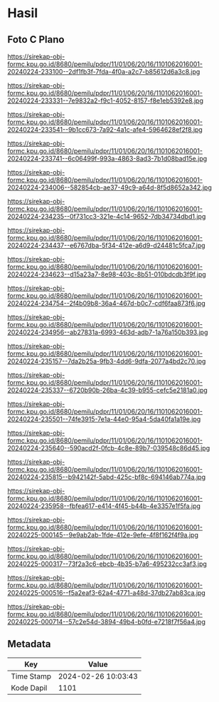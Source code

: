 # Hasil

## Foto C Plano

https://sirekap-obj-formc.kpu.go.id/8680/pemilu/pdpr/11/01/06/20/16/1101062016001-20240224-233100--2df1fb3f-7fda-4f0a-a2c7-b85612d6a3c8.jpg

https://sirekap-obj-formc.kpu.go.id/8680/pemilu/pdpr/11/01/06/20/16/1101062016001-20240224-233331--7e9832a2-f9c1-4052-8157-f8e1eb5392e8.jpg

https://sirekap-obj-formc.kpu.go.id/8680/pemilu/pdpr/11/01/06/20/16/1101062016001-20240224-233541--9b1cc673-7a92-4a1c-afe4-5964628ef2f8.jpg

https://sirekap-obj-formc.kpu.go.id/8680/pemilu/pdpr/11/01/06/20/16/1101062016001-20240224-233741--6c06499f-993a-4863-8ad3-7b1d08bad15e.jpg

https://sirekap-obj-formc.kpu.go.id/8680/pemilu/pdpr/11/01/06/20/16/1101062016001-20240224-234006--582854cb-ae37-49c9-a64d-8f5d8652a342.jpg

https://sirekap-obj-formc.kpu.go.id/8680/pemilu/pdpr/11/01/06/20/16/1101062016001-20240224-234235--0f731cc3-321e-4c14-9652-7db34734dbd1.jpg

https://sirekap-obj-formc.kpu.go.id/8680/pemilu/pdpr/11/01/06/20/16/1101062016001-20240224-234437--e6767dba-5f34-412e-a6d9-d24481c5fca7.jpg

https://sirekap-obj-formc.kpu.go.id/8680/pemilu/pdpr/11/01/06/20/16/1101062016001-20240224-234623--d15a23a7-8e98-403c-8b51-010bdcdb3f9f.jpg

https://sirekap-obj-formc.kpu.go.id/8680/pemilu/pdpr/11/01/06/20/16/1101062016001-20240224-234754--2f4b09b8-36a4-467d-b0c7-cdf6faa873f6.jpg

https://sirekap-obj-formc.kpu.go.id/8680/pemilu/pdpr/11/01/06/20/16/1101062016001-20240224-234956--ab27831a-6993-463d-adb7-1a76a150b393.jpg

https://sirekap-obj-formc.kpu.go.id/8680/pemilu/pdpr/11/01/06/20/16/1101062016001-20240224-235157--7da2b25a-9fb3-4dd6-9dfa-2077a4bd2c70.jpg

https://sirekap-obj-formc.kpu.go.id/8680/pemilu/pdpr/11/01/06/20/16/1101062016001-20240224-235337--6720b90b-26ba-4c39-b955-cefc5e2181a0.jpg

https://sirekap-obj-formc.kpu.go.id/8680/pemilu/pdpr/11/01/06/20/16/1101062016001-20240224-235501--74fe3915-7e1a-44e0-95a4-5da40fa1a19e.jpg

https://sirekap-obj-formc.kpu.go.id/8680/pemilu/pdpr/11/01/06/20/16/1101062016001-20240224-235640--590acd2f-0fcb-4c8e-89b7-039548c86d45.jpg

https://sirekap-obj-formc.kpu.go.id/8680/pemilu/pdpr/11/01/06/20/16/1101062016001-20240224-235815--b942142f-5abd-425c-bf8c-694146ab774a.jpg

https://sirekap-obj-formc.kpu.go.id/8680/pemilu/pdpr/11/01/06/20/16/1101062016001-20240224-235958--fbfea617-e414-4f45-b44b-4e3357e1f5fa.jpg

https://sirekap-obj-formc.kpu.go.id/8680/pemilu/pdpr/11/01/06/20/16/1101062016001-20240225-000145--9e9ab2ab-1fde-412e-9efe-4f8f162f4f9a.jpg

https://sirekap-obj-formc.kpu.go.id/8680/pemilu/pdpr/11/01/06/20/16/1101062016001-20240225-000317--73f2a3c6-ebcb-4b35-b7a6-495232cc3af3.jpg

https://sirekap-obj-formc.kpu.go.id/8680/pemilu/pdpr/11/01/06/20/16/1101062016001-20240225-000516--f5a2eaf3-62a4-4771-a48d-37db27ab83ca.jpg

https://sirekap-obj-formc.kpu.go.id/8680/pemilu/pdpr/11/01/06/20/16/1101062016001-20240225-000714--57c2e54d-3894-49b4-b0fd-e7218f7f56a4.jpg


## Metadata

| Key        | Value               |
| ---------- | ------------------- |
| Time Stamp | 2024-02-26 10:03:43 |
| Kode Dapil | 1101                |



